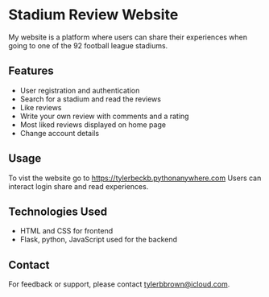 # Stadium Review Website

My website is a platform where users can share their experiences when going to one of the 92 football league stadiums.

## Features
- User registration and authentication
- Search for a stadium and read the reviews
- Like reviews
- Write your own review with comments and a rating
- Most liked reviews displayed on home page
- Change account details

## Usage
To vist the website go to https://tylerbeckb.pythonanywhere.com
Users can interact login share and read experiences.

## Technologies Used
- HTML and CSS for frontend
- Flask, python, JavaScript used for the backend

## Contact

For feedback or support, please contact tylerbbrown@icloud.com.
